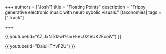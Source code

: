 +++
authors = ["Josh"]
title = "Floating Points"
description = "Trippy generative electronic music with neuro sybolic visuals."
[taxonomies]
tags = ["Track"]

+++

{{ youtube(id="AZiJxNTdzwI?si=H-eU0zteUK2EcoiV") }}

{{ youtube(id="DaiuHTYvF2U") }}






